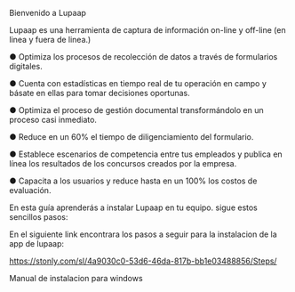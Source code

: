 
Bienvenido a Lupaap



Lupaap  es una herramienta de captura de información on-line y off-line (en linea y fuera de linea.) 

● Optimiza los procesos de recolección de datos a través de formularios digitales.

● Cuenta con estadísticas en tiempo real de tu operación en campo y básate en ellas
para tomar decisiones oportunas.

● Optimiza el proceso de gestión documental transformándolo en un proceso casi
inmediato.

● Reduce en un 60% el tiempo de diligenciamiento del formulario.

● Establece escenarios de competencia entre tus empleados y publica en línea los
resultados de los concursos creados por la empresa.

● Capacita a los usuarios y reduce hasta en un 100% los costos de evaluación.

En esta guía aprenderás a instalar Lupaap en tu equipo.
sigue estos sencillos pasos:



En el siguiente link encontrara los pasos a seguir para la instalacion de la app de lupaap:


https://stonly.com/sl/4a9030c0-53d6-46da-817b-bb1e03488856/Steps/







Manual de instalacion para windows
